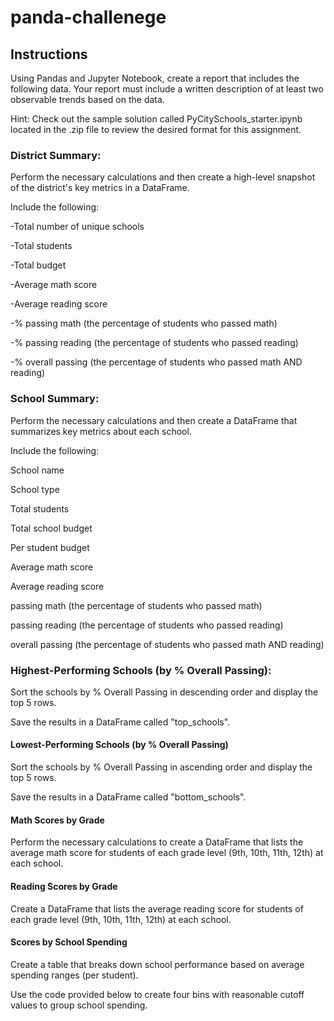 # panda-challenege
## Instructions
Using Pandas and Jupyter Notebook, create a report that includes the following data. Your report must include a written description of at least two observable trends based on the data.

Hint: Check out the sample solution called PyCitySchools_starter.ipynb located in the .zip file to review the desired format for this assignment.

### District Summary:
Perform the necessary calculations and then create a high-level snapshot of the district's key metrics in a DataFrame.

Include the following:

-Total number of unique schools

-Total students

-Total budget

-Average math score

-Average reading score

-% passing math (the percentage of students who passed math)

-% passing reading (the percentage of students who passed reading)

-% overall passing (the percentage of students who passed math AND reading)

### School Summary:
Perform the necessary calculations and then create a DataFrame that summarizes key metrics about each school.

Include the following:

School name

School type

Total students

Total school budget

Per student budget

Average math score

Average reading score

passing math (the percentage of students who passed math)

 passing reading (the percentage of students who passed reading)

 overall passing (the percentage of students who passed math AND reading)

### Highest-Performing Schools (by % Overall Passing):
Sort the schools by % Overall Passing in descending order and display the top 5 rows.

Save the results in a DataFrame called "top_schools".

#### Lowest-Performing Schools (by % Overall Passing)
Sort the schools by % Overall Passing in ascending order and display the top 5 rows.

Save the results in a DataFrame called "bottom_schools".

#### Math Scores by Grade
Perform the necessary calculations to create a DataFrame that lists the average math score for students of each grade level (9th, 10th, 11th, 12th) at each school.

#### Reading Scores by Grade
Create a DataFrame that lists the average reading score for students of each grade level (9th, 10th, 11th, 12th) at each school.

#### Scores by School Spending
Create a table that breaks down school performance based on average spending ranges (per student).

Use the code provided below to create four bins with reasonable cutoff values to group school spending.

 
